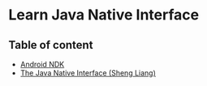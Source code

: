 # Learn Java Native Interface

## Table of content

- [Android NDK](/docs/AndroidNDK.md)
- [The Java Native Interface (Sheng Liang)](/docs/TheJavaNativeInterface.md)
